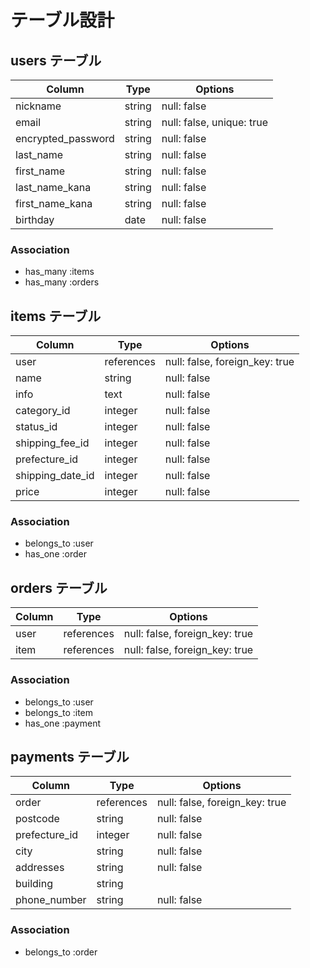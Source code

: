 # テーブル設計

## users テーブル

| Column             | Type   | Options                   |
| ------------------ | ------ | ------------------------- |
| nickname           | string | null: false               |
| email              | string | null: false, unique: true |
| encrypted_password | string | null: false               |
| last_name          | string | null: false               |
| first_name         | string | null: false               |
| last_name_kana     | string | null: false               |
| first_name_kana    | string | null: false               |
| birthday           | date   | null: false               |

### Association

- has_many :items
- has_many :orders

## items テーブル

| Column                 | Type       | Options                        |
| ---------------------- | ---------- | ------------------------------ |
| user                   | references | null: false, foreign_key: true |
| name                   | string     | null: false                    |
| info                   | text       | null: false                    |
| category_id            | integer    | null: false                    |
| status_id              | integer    | null: false                    |
| shipping_fee_id        | integer    | null: false                    |
| prefecture_id          | integer    | null: false                    |
| shipping_date_id       | integer    | null: false                    |
| price                  | integer    | null: false                    |

### Association

- belongs_to :user
- has_one :order

## orders テーブル

| Column | Type       | Options                        |
| ------ | ---------- | ------------------------------ |
| user   | references | null: false, foreign_key: true |
| item   | references | null: false, foreign_key: true |


### Association

- belongs_to :user
- belongs_to :item
- has_one :payment

## payments テーブル

| Column        | Type       | Options                        |
| ------------- | ---------- | ------------------------------ |
| order         | references | null: false, foreign_key: true | 
| postcode      | string     | null: false                    |
| prefecture_id | integer    | null: false                    |
| city          | string     | null: false                    |
| addresses     | string     | null: false                    |
| building      | string     |                                |
| phone_number  | string     | null: false                    |

### Association

- belongs_to :order